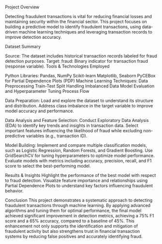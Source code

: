 Project Overview

Detecting fraudulent transactions is vital for reducing financial losses and maintaining security within the financial sector. This project focuses on building a predictive model to identify fraudulent transactions, using data-driven machine learning techniques and leveraging transaction records to improve detection accuracy.

Dataset Summary

Source: The dataset includes historical transaction records labeled for fraud detection purposes.
Target:
fraud: Binary indicator for transaction fraud (response variable).
Tools & Technologies Employed

Python Libraries:
       Pandas, NumPy
       Scikit-learn
       Matplotlib, Seaborn
       PyCEBox for Partial Dependence Plots (PDP)
Machine Learning Techniques:
       Data Preprocessing
       Train-Test Split
       Handling Imbalanced Data
       Model Evaluation and Hyperparameter Tuning
Process Flow

Data Preparation:
  Load and explore the dataset to understand its structure and distribution.
  Address class imbalance in the target variable to improve model accuracy and performance.

Data Analysis and Feature Selection:
   Conduct Exploratory Data Analysis (EDA) to identify key trends and insights in transaction data.
   Select important features influencing the likelihood of fraud while excluding non-predictive variables (e.g., transaction ID).

Model Building:
   Implement and compare multiple classification models, such as Logistic Regression, Random Forests, and Gradient Boosting.
   Use GridSearchCV for tuning hyperparameters to optimize model performance.
   Evaluate models with metrics including accuracy, precision, recall, and F1 score to select the best-performing model.

Results & Insights
   Highlight the performance of the best model with respect to fraud detection.
   Visualize feature importance and relationships using Partial Dependence Plots to understand key factors influencing fraudulent behavior.

Conclusion
  This project demonstrates a systematic approach to detecting fraudulent transactions through machine learning. By applying advanced algorithms and tuning them for optimal performance, the final model achieved significant improvement in detection metrics, achieving a 75% F1 score and a 65% accuracy, compared to a baseline of 45%. This enhancement not only supports the identification and mitigation of fraudulent activity but also strengthens trust in financial transaction systems by reducing false positives and accurately identifying fraud.
